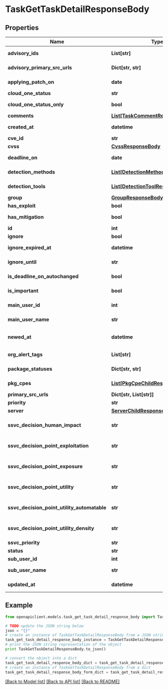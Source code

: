 # TaskGetTaskDetailResponseBody


## Properties
Name | Type | Description | Notes
------------ | ------------- | ------------- | -------------
**advisory_ids** | **List[str]** | advisoryIDs of cve | [optional] 
**advisory_primary_src_urls** | **Dict[str, str]** | advisory primary src | [optional] 
**applying_patch_on** | **date** | ApplyingPatchOn of task | [optional] 
**cloud_one_status** | **str** | cloudone status | [optional] 
**cloud_one_status_only** | **bool** | only detected by cloudone status | [optional] 
**comments** | [**List[TaskCommentResponseBody]**](TaskCommentResponseBody.md) | Comment of task | [optional] 
**created_at** | **datetime** | created time of task | 
**cve_id** | **str** | CVE ID of task | 
**cvss** | [**CvssResponseBody**](CvssResponseBody.md) |  | 
**deadline_on** | **date** | DeadlineOn of task | [optional] 
**detection_methods** | [**List[DetectionMethodResponseBody]**](DetectionMethodResponseBody.md) | DetectionMethod of task | [optional] 
**detection_tools** | [**List[DetectionToolResponseBody]**](DetectionToolResponseBody.md) | DetectionTools of task | [optional] 
**group** | [**GroupResponseBody**](GroupResponseBody.md) |  | [optional] 
**has_exploit** | **bool** | hasExploit of cve | [optional] 
**has_mitigation** | **bool** | hasMitigation of cve | [optional] 
**id** | **int** | ID of task | 
**ignore** | **bool** | Ignore of task | 
**ignore_expired_at** | **datetime** | the date of ignore expiration | [optional] 
**ignore_until** | **str** | Ignore until of task | [optional] 
**is_deadline_on_autochanged** | **bool** | DeadlineOn of task | [optional] 
**is_important** | **bool** | the task is important | 
**main_user_id** | **int** | MainUserID of task | [optional] 
**main_user_name** | **str** | MainUserName of task | [optional] 
**newed_at** | **datetime** | the time when task status became &#39;new&#39; | 
**org_alert_tags** | **List[str]** | SpecialAlertTags of task | [optional] 
**package_statuses** | **Dict[str, str]** | packageStatus of task | [optional] 
**pkg_cpes** | [**List[PkgCpeChildResponseBody]**](PkgCpeChildResponseBody.md) | Pcakge And Cpe list of task | [optional] 
**primary_src_urls** | **Dict[str, List[str]]** | primary src urls | [optional] 
**priority** | **str** | Priority of task | 
**server** | [**ServerChildResponseBody**](ServerChildResponseBody.md) |  | 
**ssvc_decision_human_impact** | **str** | ssvc decisionPoint: human impact | [optional] 
**ssvc_decision_point_exploitation** | **str** | ssvc decisionPoint: exploitation | [optional] 
**ssvc_decision_point_exposure** | **str** | ssvc decisionPoint: exposure | [optional] 
**ssvc_decision_point_utility** | **str** | ssvc decisionPoint: utility | [optional] 
**ssvc_decision_point_utility_automatable** | **str** | ssvc decisionPoint: utility.automatable | [optional] 
**ssvc_decision_point_utility_density** | **str** | ssvc decisionPoint: utility.density | [optional] 
**ssvc_priority** | **str** | ssvc priority | [optional] 
**status** | **str** | Status of task | 
**sub_user_id** | **int** | SubUserID of task | [optional] 
**sub_user_name** | **str** | SubUserName of task | [optional] 
**updated_at** | **datetime** | updated time of task | 

## Example

```python
from openapiclient.models.task_get_task_detail_response_body import TaskGetTaskDetailResponseBody

# TODO update the JSON string below
json = "{}"
# create an instance of TaskGetTaskDetailResponseBody from a JSON string
task_get_task_detail_response_body_instance = TaskGetTaskDetailResponseBody.from_json(json)
# print the JSON string representation of the object
print TaskGetTaskDetailResponseBody.to_json()

# convert the object into a dict
task_get_task_detail_response_body_dict = task_get_task_detail_response_body_instance.to_dict()
# create an instance of TaskGetTaskDetailResponseBody from a dict
task_get_task_detail_response_body_form_dict = task_get_task_detail_response_body.from_dict(task_get_task_detail_response_body_dict)
```
[[Back to Model list]](../README.md#documentation-for-models) [[Back to API list]](../README.md#documentation-for-api-endpoints) [[Back to README]](../README.md)


